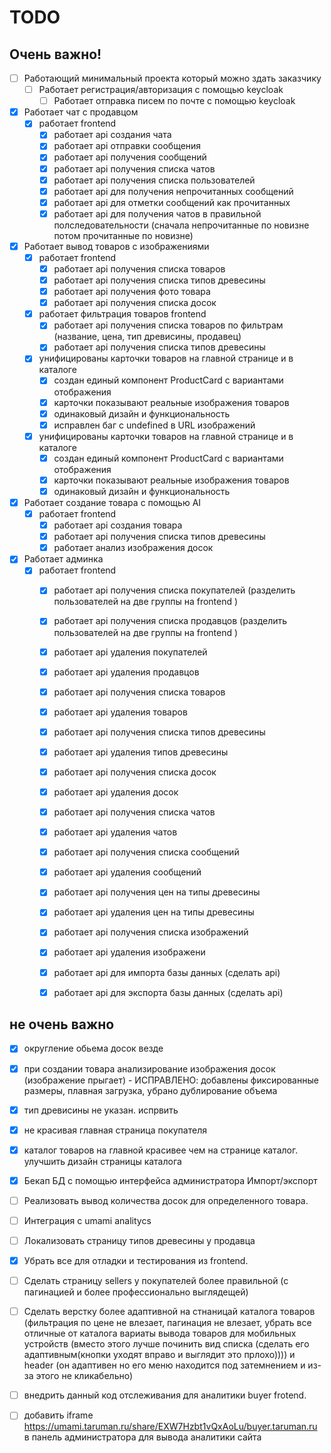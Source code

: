 # TODO

## Очень важно!
- [ ] Работающий минимальный проекта который можно здать заказчику
    - [ ] Работает регистрация/авторизация с помощью keycloak
        - [ ] Работает отправка писем по почте с помощью keycloak
- [x] Работает чат с продавцом
    - [x] работает frontend
        - [x] работает api создания чата
        - [x] работает api отправки сообщения
        - [x] работает api получения сообщений
        - [x] работает api получения списка чатов
        - [x] работает api получения списка пользователей
        - [x] работает api для получения непрочитанных сообщений
        - [x] работает api для отметки сообщений как прочитанных
        - [x] работает api для получения чатов в правильной полследовательности (сначала непрочитанные по новизне потом прочитанные по новизне)
- [x] Работает вывод товаров с изображениями
    - [x] работает frontend
        - [x] работает api получения списка товаров
        - [x] работает api получения списка типов древесины
        - [x] работает api получения фото товара
        - [x] работает api получения списка досок
    - [x] работает фильтрация товаров frontend
        - [x] работает api получения списка товаров по фильтрам (название, цена, тип древисины, продавец)
        - [x] работает api получения списка типов древесины
    - [x] унифицированы карточки товаров на главной странице и в каталоге
        - [x] создан единый компонент ProductCard с вариантами отображения
        - [x] карточки показывают реальные изображения товаров
        - [x] одинаковый дизайн и функциональность
        - [x] исправлен баг с undefined в URL изображений
    - [x] унифицированы карточки товаров на главной странице и в каталоге
        - [x] создан единый компонент ProductCard с вариантами отображения
        - [x] карточки показывают реальные изображения товаров
        - [x] одинаковый дизайн и функциональность
- [x] Работает создание товара с помощью AI
    - [x] работает frontend
        - [x] работает api создания товара
        - [x] работает api получения списка типов древесины
        - [x] работает анализ изображения досок
- [x] Работает админка
    - [x] работает frontend
        - [x] работает api получения списка покупателей (разделить пользователей на две группы на frontend )
        - [x] работает api получения списка продавцов (разделить пользователей на две группы на frontend )
        - [x] работает api удаления покупателей
        - [x] работает api удаления продавцов
        - [x] работает api получения списка товаров
        - [x] работает api удаления товаров
        - [x] работает api получения списка типов древесины
        - [x] работает api удаления типов древесины
        - [x] работает api получения списка досок
        - [x] работает api удаления досок
        - [x] работает api получения списка чатов
        - [x] работает api удаления чатов
        - [x] работает api получения списка сообщений
        - [x] работает api удаления сообщений
        - [x] работает api получения цен на типы древесины
        - [x] работает api удаления цен на типы древесины
        - [x] работает api получения списка изображений
        - [x] работает api удаления изображени
        - [x] работает api для импорта базы данных (сделать api)
        - [x] работает api для экспорта базы данных (сделать api)
    

## не очень важно
- [x] округление обьема досок везде
- [x] при создании товара анализирование изображения досок (изображение прыгает) - ИСПРАВЛЕНО: добавлены фиксированные размеры, плавная загрузка, убрано дублирование объема
- [x] тип древисины не указан. испрвить
- [x] не красивая главная страница покупателя
- [x] каталог товаров на главной красивее чем на странице каталог. улучшить дизайн страницы каталога 
- [x] Бекап БД с помощью интерфейса администратора Импорт/экспорт
- [ ] Реализовать вывод количества досок для определенного товара. 
- [ ] Интеграция с umami analitycs
- [ ] Локализовать страницу типов древесины у продавца
- [x] Убрать все для отладки и тестирования из frontend. 
- [ ] Сделать страницу sellers у покупателей более правильной (с пагинацией и более профессионально выглядещей)
- [ ] Сделать верстку более адаптивной на стнаницай каталога товаров (фильтрация по цене не влезает, пагинация не влезает, убрать все отличные от каталога вариаты вывода товаров для мобильных устройств (вместо этого лучше починить вид списка (сделать его адаптивным(кнопки уходят вправо и выглядит это прлохо)))) и header (он адаптивен но его меню находится под затемнением и из-за этого не кликабельно)

- [ ] внедрить данный код отслеживания для аналитики buyer frotend. <script defer src="https://umami.taruman.ru/script.js" data-website-id="f4c1331c-36dd-4e4d-ac70-7ed63555e69d"></script> 
- [ ] добавить iframe https://umami.taruman.ru/share/EXW7Hzbt1vQxAoLu/buyer.taruman.ru в панель администратора для вывода аналитики сайта 
